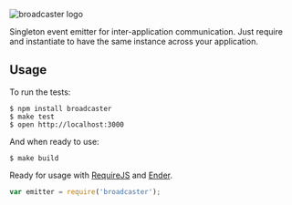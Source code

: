 ![broadcaster logo](http://img96.imageshack.us/img96/7761/broadcaster.png)

Singleton event emitter for inter-application communication.  Just require and instantiate to have the same instance across your application.


## Usage

To run the tests:

    $ npm install broadcaster
    $ make test
    $ open http://localhost:3000

And when ready to use:

    $ make build

Ready for usage with [RequireJS](https://github.com/jrburke/requirejs) and [Ender](https://github.com/ender-js/Ender).

```js
var emitter = require('broadcaster'); 
```
